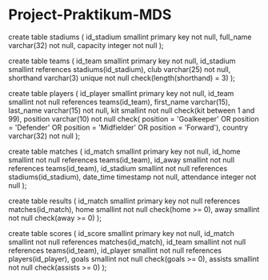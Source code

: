 # Project-Praktikum-MDS

create table stadiums (
	id_stadium smallint primary key not null,
	full_name varchar(32) not null,
	capacity integer not null
);

create table teams (
	id_team smallint primary key not null,
	id_stadium smallint references stadiums(id_stadium),
	club varchar(25) not null,
	shorthand varchar(3) unique not null check(length(shorthand) = 3)
);

create table players (
	id_player smallint primary key not null,
	id_team smallint not null references teams(id_team),
	first_name varchar(15),
	last_name varchar(15) not null,
	kit smallint not null check(kit between 1 and 99),
	position varchar(10) not null check(
		position = 'Goalkeeper' OR position = 'Defender' OR
		position = 'Midfielder' OR position = 'Forward'),
	country varchar(32) not null
);

create table matches (
	id_match smallint primary key not null,
	id_home smallint not null references teams(id_team),
	id_away smallint not null references teams(id_team),
	id_stadium smallint not null references stadiums(id_stadium),
	date_time timestamp not null,
	attendance integer not null
);

create table results (
	id_match smallint primary key not null references matches(id_match),
	home smallint not null check(home >= 0),
	away smallint not null check(away >= 0)
);

create table scores (
	id_score smallint primary key not null,
	id_match smallint not null references matches(id_match),
	id_team smallint not null references teams(id_team),
	id_player smallint not null references players(id_player),
	goals smallint not null check(goals >= 0),
	assists smallint not null check(assists >= 0)
);
